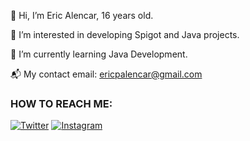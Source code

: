👋 Hi, I’m Eric Alencar, 16 years old.

👀 I’m interested in developing Spigot and Java projects.

🌱 I’m currently learning Java Development.

📬 My contact email: ericpalencar@gmail.com

### HOW TO REACH ME:
[![Twitter](https://img.shields.io/badge/Twitter-1DA1F2?style=for-the-badge&logo=twitter&logoColor=white)](https://twitter.com/triczinho)
[![Instagram](https://img.shields.io/badge/INSTAGRAM-E1306C?style=for-the-badge&logo=instagram&logoColor=white)](https://instagram.com/eriic.alencar)
###
